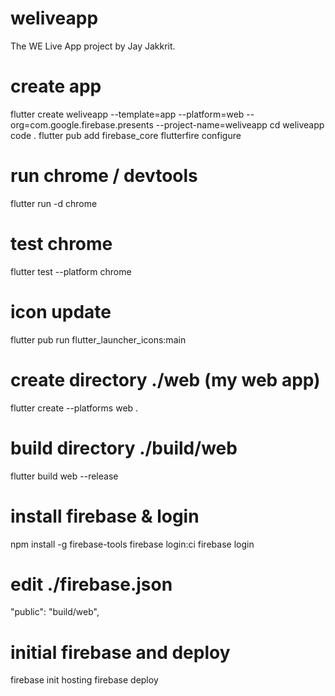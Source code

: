 # weliveapp
The WE Live App project by Jay Jakkrit.

# create app
flutter create weliveapp --template=app --platform=web --org=com.google.firebase.presents --project-name=weliveapp
cd weliveapp
code .
flutter pub add firebase_core
flutterfire configure

# run chrome / devtools
flutter run -d chrome

# test chrome
flutter test --platform chrome

# icon update
flutter pub run flutter_launcher_icons:main

# create directory ./web (my web app)
flutter create --platforms web .

# build directory ./build/web 
flutter build web --release

# install firebase & login
npm install -g firebase-tools
firebase login:ci
firebase login

# edit ./firebase.json
"public": "build/web",

# initial firebase and deploy
firebase init hosting
firebase deploy